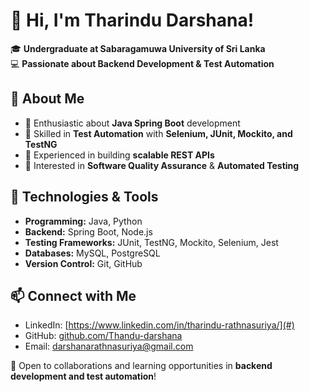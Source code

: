 # 👋 Hi, I'm Tharindu Darshana!  

🎓 **Undergraduate at Sabaragamuwa University of Sri Lanka**  
💻 **Passionate about Backend Development & Test Automation**  

## 🚀 About Me  
- 🔹 Enthusiastic about **Java Spring Boot** development  
- 🔹 Skilled in **Test Automation** with **Selenium, JUnit, Mockito, and TestNG**  
- 🔹 Experienced in building **scalable REST APIs**  
- 🔹 Interested in **Software Quality Assurance** & **Automated Testing**  

## 🔧 Technologies & Tools  
- **Programming:** Java, Python  
- **Backend:** Spring Boot, Node.js  
- **Testing Frameworks:** JUnit, TestNG, Mockito, Selenium, Jest
- **Databases:** MySQL, PostgreSQL  
- **Version Control:** Git, GitHub  

## 📫 Connect with Me  
- LinkedIn: [https://www.linkedin.com/in/tharindu-rathnasuriya/](#)  
- GitHub: [github.com/Thandu-darshana](#)  
- Email: [darshanarathnasuriya@gmail.com](#)  

🚀 Open to collaborations and learning opportunities in **backend development and test automation**!  

